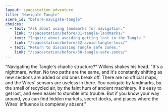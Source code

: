 ```yaml
---
layout: spacestation_adventure
title: "Navigate Tangle"
scene_id: "before-navigate-tangle"
choices:
  - text: "Ask about using landmarks for navigation."
    link: "/spacestation/before/31-tangle-landmarks/"
  - text: "Inquire about avoiding getting lost in the Tangle."
    link: "/spacestation/before/32-avoid-tangle-loss/"
  - text: "Return to discussing Tangle safe zones."
    link: "/spacestation/before/30-tangle-safe-zones/"
---
```


"Navigating the Tangle's chaotic structure?" Wilkins shakes his head. "It's a nightmare, writer. No two paths are the same, and it's constantly shifting as new sections are added or old ones break off. There are no official maps, and the Wires' sensors are useless in there. You navigate by landmarks, by the smell of recycled air, by the faint hum of ancient machinery. It's easy to get lost, and even easier to stumble into trouble. But if you know your way around, you can find hidden markets, secret docks, and places where the Wires' influence is completely absent."
